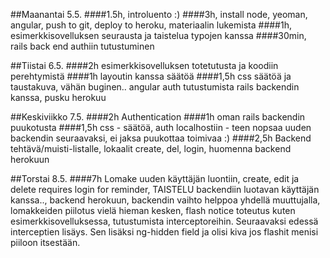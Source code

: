 ##Maanantai 5.5.
####1.5h, introluento :)
####3h, install node, yeoman, angular, push to git, deploy to heroku, materiaalin lukemista
####1h, esimerkkisovelluksen seurausta ja taistelua typojen kanssa
####30min, rails back end authiin tutustuminen

##Tiistai 6.5.
####2h esimerkkisovelluksen totetutusta ja koodiin perehtymistä
####1h layoutin kanssa säätöä
####1,5h css säätöä ja taustakuva, vähän buginen.. angular auth tutustumista rails backendin kanssa, pusku herokuu

##Keskiviikko 7.5.
####2h Authentication
####1h oman rails backendin puukotusta
####1,5h css - säätöä, auth localhostiin - teen nopsaa uuden backendin seuraavaksi, ei jaksa puukottaa toimivaa :) 
####2,5h Backend tehtävä/muisti-listalle, lokaalit create, del, login, huomenna backend herokuun

##Torstai 8.5.
####7h Lomake uuden käyttäjän luontiin, create, edit ja delete requires login for reminder, TAISTELU backendiin luotavan käyttäjän kanssa.., backend herokuun, backendin vaihto helppoa yhdellä muuttujalla,
lomakkeiden piilotus vielä hieman kesken, flash notice toteutus kuten esimerkkisovelluksessa, tutustumista interceptoreihin. Seuraavaksi edessä interceptien lisäys. Sen lisäksi ng-hidden field ja
olisi kiva jos flashit menisi piiloon itsestään.
